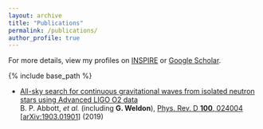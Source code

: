 ```yaml
---
layout: archive
title: "Publications"
permalink: /publications/
author_profile: true
---
```


For more details, view my profiles on <a href="https://inspirehep.net/author/profile/G.Weldon.1">INSPIRE</a> or <a href="https://scholar.google.com/citations?hl=en&user=wAArZjcAAAAJ">Google Scholar</a>.

{% include base_path %}
<ul><li>
<a href="/_publications/O2allskyCW">All-sky search for continuous gravitational waves from isolated neutron stars using Advanced LIGO O2 data</a><br>B. P. Abbott, <i>et al.</i> (including <b>G. Weldon</b>), <a href="https://journals.aps.org/prd/abstract/10.1103/PhysRevD.100.024004">Phys. Rev. D <b>100</b>, 024004</a> [<a href="https://arxiv.org/abs/1903.01901">arXiv:1903.01901</a>] (2019)
</li></ul>
